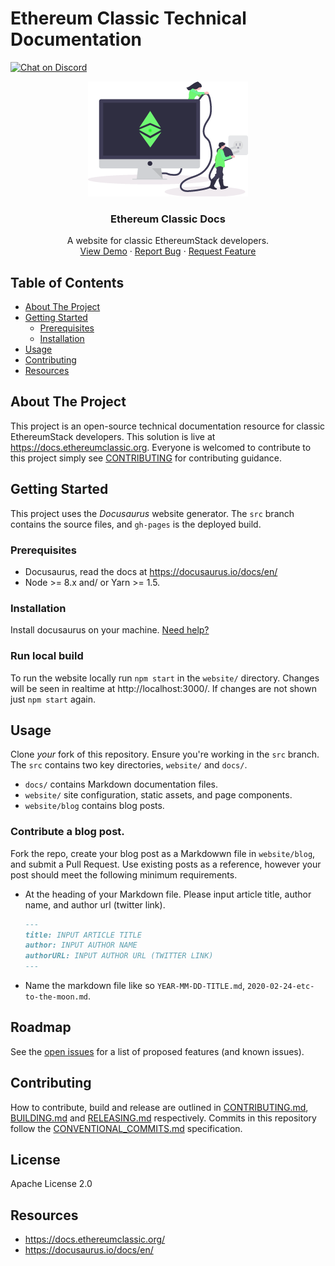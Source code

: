 # Ethereum Classic Technical Documentation

<!-- project shields -->
  <span>
    <a target="_blank" href="https://discord.gg/S9AT3X2"><img alt="Chat on Discord" src="https://img.shields.io/badge/chat-on%20discord-7289da.svg" /></a>
  </span>

<!-- project logo w/ quick links -->
<p align="center">
  <img src="website/static/img/readme.png" />
</p>
<center>
  <h3 align="center">Ethereum Classic Docs</h3>

  <p align="center">
    A website for classic EthereumStack developers.
    <br />
    <a href="https://docs.ethereumclassic.org/">View Demo</a>
    ·
    <a href="https://github.com/etclabscore/ethclassic-docs/issues/new?assignees=&labels=&template=bug_report.md&title=">Report Bug</a>
    ·
    <a href="https://github.com/etclabscore/ethclassic-docs/issues/new?assignees=&labels=&template=feature_request.md&title=">Request Feature</a>
  </p>
</center>

<!-- table of contents -->
## Table of Contents
  - [About The Project](#about-the-project)
  - [Getting Started](#getting-started)
      - [Prerequisites](#prerequisites)
      - [Installation](#installation)
- [Usage](#usage)
- [Contributing](#contributing)
- [Resources](#resources)

<!-- about the project -->
## About The Project

This project is an open-source technical documentation resource for classic EthereumStack developers. This solution is live at https://docs.ethereumclassic.org. Everyone is welcomed to contribute to this project simply see [CONTRIBUTING](#contributing) for contributing guidance.

<!-- getting started with the project -->
## Getting Started

This project uses the _Docusaurus_ website generator. The `src` branch contains the source files, and `gh-pages` is the deployed build.

### Prerequisites

- Docusaurus, read the docs at https://docusaurus.io/docs/en/
- Node >= 8.x and/ or Yarn >= 1.5.

### Installation

Install docusaurus on your machine. [Need help?](https://docusaurus.io/docs/en/installation#installing-docusaurus)

### Run local build

To run the website locally run `npm start` in the `website/` directory. Changes will be seen in realtime at http://localhost:3000/. If changes are not shown just `npm start` again.

<!-- example usage, screen shots, demos -->
## Usage

Clone _your_ fork of this repository. Ensure you're working in the `src` branch. The `src` contains two key directories, `website/` and `docs/`.

- `docs/` contains Markdown documentation files.
- `website/` site configuration, static assets, and page components.
- `website/blog` contains blog posts.

### Contribute a blog post.

Fork the repo, create your blog post as a Markdowwn file in `website/blog`, and submit a Pull Request. Use existing posts as a reference, however your post should meet the following minimum requirements.
- At the heading of your Markdown file. Please input article title, author name, and author url (twitter link).
    ```md
    ---
    title: INPUT ARTICLE TITLE
    author: INPUT AUTHOR NAME
    authorURL: INPUT AUTHOR URL (TWITTER LINK)
    ---
    ```
- Name the markdown file like so `YEAR-MM-DD-TITLE.md`, `2020-02-24-etc-to-the-moon.md`.

<!-- template just leave alone  -->
## Roadmap

See the [open issues](https://github.com/etclabscore/ethclassic-docs/issues) for a list of proposed features (and known issues).

<!-- template just leave alone  -->
## Contributing

How to contribute, build and release are outlined in [CONTRIBUTING.md](CONTRIBUTING.md), [BUILDING.md](BUILDING.md) and [RELEASING.md](RELEASING.md) respectively. Commits in this repository follow the [CONVENTIONAL_COMMITS.md](CONVENTIONAL_COMMITS.md) specification.

## License

Apache License 2.0

<!-- references and additional resources  -->
## Resources 
- https://docs.ethereumclassic.org/
- https://docusaurus.io/docs/en/
